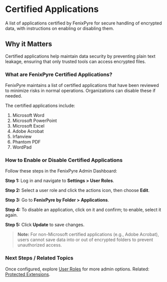 # Certified Applications

A list of applications certified by FenixPyre for secure handling of encrypted data, with instructions on enabling or disabling them.


## Why it Matters
Certified applications help maintain data security by preventing plain text leakage, ensuring that only trusted tools can access encrypted files.

### What are FenixPyre Certified Applications?
FenixPyre maintains a list of certified applications that have been reviewed to minimize risks in normal operations. Organizations can disable these if needed.

The certified applications include:
1. Microsoft Word
2. Microsoft PowerPoint
3. Microsoft Excel
4. Adobe Acrobat
5. Irfanview
6. Phantom PDF
7. WordPad

### How to Enable or Disable Certified Applications
Follow these steps in the FenixPyre Admin Dashboard:

**Step 1:** Log in and navigate to **Settings > User Roles**.

<!-- IMG: ./media/04-admin-guide/user-roles.png | Alt: User roles settings in FenixPyre Admin Dashboard -->

**Step 2:** Select a user role and click the actions icon, then choose **Edit**.

**Step 3:** Go to **FenixPyre by Folder > Applications**.

<!-- IMG: ./media/04-admin-guide/edit-role.png | Alt: Editing user role for applications -->

**Step 4:** To disable an application, click on it and confirm; to enable, select it again.

**Step 5:** Click **Update** to save changes.

> **Note:** For non-Microsoft certified applications (e.g., Adobe Acrobat), users cannot save data into or out of encrypted folders to prevent unauthorized access.

### Next Steps / Related Topics
Once configured, explore [User Roles](./policies-roles.md) for more admin options. Related: [Protected Extensions](./protected-extensions.md).
